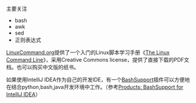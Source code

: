 主要关注

* bash
* awk
* sed
* 正则表达式

[LinuxCommand.org](http://linuxcommand.org)提供了一个入门的Linux脚本学习手册《[The Linux Command Line](http://linuxcommand.org/tlcl.php)》，采用Creative Commons license，提供了直接下载的PDF文档。也可以购买中文版的纸书。

如果使用IntelliJ IDEA作为自己的开发IDE，有一个[BashSupport](https://plugins.jetbrains.com/plugin/4230?pr=phpStorm)插件可以方便地在结合python,bash,java开发环境中工作。（参考[Products: BashSupport for IntelliJ IDEA](https://www.ansorg-it.com/en/products_bashsupport.html)）